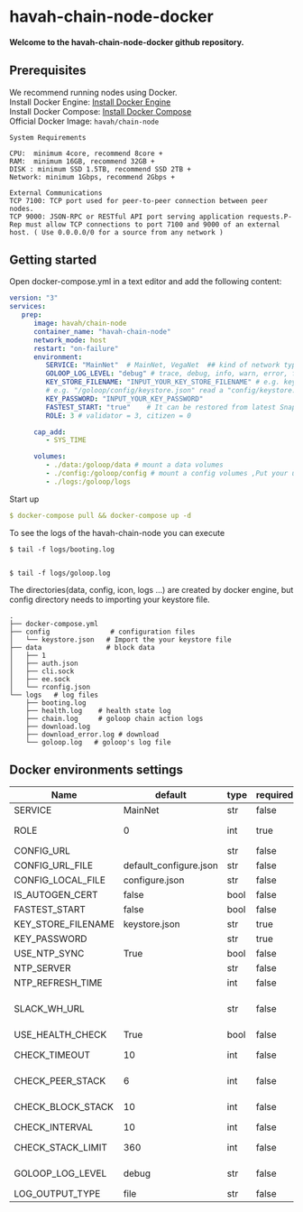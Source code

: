 # havah-chain-node-docker

#### Welcome to the havah-chain-node-docker github repository.

## Prerequisites

We recommend running nodes using Docker. <br>
Install Docker Engine: [Install Docker Engine](https://docs.docker.com/engine/install/) <br>
Install Docker Compose: [Install Docker Compose](https://docs.docker.com/compose/install/) <br>
Official Docker Image:  `havah/chain-node`


```
System Requirements 

CPU:  minimum 4core, recommend 8core +
RAM:  minimum 16GB, recommend 32GB + 
DISK : minimum SSD 1.5TB, recommend SSD 2TB + 
Network: minimum 1Gbps, recommend 2Gbps +

External Communications 
TCP 7100: TCP port used for peer-to-peer connection between peer nodes.
TCP 9000: JSON-RPC or RESTful API port serving application requests.P-Rep must allow TCP connections to port 7100 and 9000 of an external host. ( Use 0.0.0.0/0 for a source from any network )
```

## Getting started

Open docker-compose.yml in a text editor and add the following content:

```yaml
version: "3"
services:
   prep:
      image: havah/chain-node
      container_name: "havah-chain-node"
      network_mode: host
      restart: "on-failure"
      environment:
         SERVICE: "MainNet"  # MainNet, VegaNet  ## kind of network type 
         GOLOOP_LOG_LEVEL: "debug" # trace, debug, info, warn, error, fatal, panic          
         KEY_STORE_FILENAME: "INPUT_YOUR_KEY_STORE_FILENAME" # e.g. keystore.json read a config/keystore.json
         # e.g. "/goloop/config/keystore.json" read a "config/keystore.json" of host machine
         KEY_PASSWORD: "INPUT_YOUR_KEY_PASSWORD"
         FASTEST_START: "true"    # It can be restored from latest Snapshot DB.
         ROLE: 3 # validator = 3, citizen = 0

      cap_add:
         - SYS_TIME

      volumes:         
         - ./data:/goloop/data # mount a data volumes
         - ./config:/goloop/config # mount a config volumes ,Put your used keystore file here.     
         - ./logs:/goloop/logs

```


Start up

```yaml
$ docker-compose pull && docker-compose up -d
```





To see the logs of the havah-chain-node you can execute

```
$ tail -f logs/booting.log


$ tail -f logs/goloop.log
```


The directories(data, config, icon, logs …) are created by docker engine, but config directory needs to importing your keystore file.

```
.
├── docker-compose.yml 
├── config               # configuration files                         
│   └── keystore.json   # Import the your keystore file
├── data                # block data
│   ├── 1
│   ├── auth.json
│   ├── cli.sock
│   ├── ee.sock
│   └── rconfig.json
└── logs   # log files
    ├── booting.log   
    ├── health.log    # health state log
    ├── chain.log     # goloop chain action logs
    ├── download.log
    ├── download_error.log # download  
    └── goloop.log   # goloop's log file
```




## Docker environments settings

| Name               | default                | type | required | description                                                                      |
|--------------------|------------------------|------|----------|----------------------------------------------------------------------------------|
| SERVICE            | MainNet                | str  | false    |  Service Name - (MainNet, SejongNet)                                             |
| ROLE               | 0                      | int  | true     | Role of running node. 0: Citizen, 3: P-Rep                                       |
| CONFIG_URL         |                        | str  | false    |                                                                                  |
| CONFIG_URL_FILE    | default_configure.json | str  | false    |                                                                                  |
| CONFIG_LOCAL_FILE  | configure.json         | str  | false    |                                                                                  |
| IS_AUTOGEN_CERT    | false                  | bool | false    | Automatically generate certificates                                              |
| FASTEST_START      | false                  | bool | false    | Download snapshot DB                                                             |
| KEY_STORE_FILENAME | keystore.json          | str  | true     | keystore.json file name                                                          |
| KEY_PASSWORD       |                        | str  | true     | password of keystore.json file                                                   |
| USE_NTP_SYNC       | True                   | bool | false    | Whether to use NTP in container                                                                       |
| NTP_SERVER         |                        | str  | false    | NTP Server                                                                       |
| NTP_REFRESH_TIME   |                        | int  | false    | ntp refresh time                                                                 |
| SLACK_WH_URL       |                        | str  | false    | slack web hook url - If a problem occurs, you can receive an alarm with a slack. |
| USE_HEALTH_CHECK   | True                   | bool | false    | Whether to use health check                                                      |
| CHECK_TIMEOUT      | 10                     | int  | false    | sec - TIMEOUT when calling REST API for monitoring                               |
| CHECK_PEER_STACK   | 6                      | int  | false    | sec - Stack value to check the peer for monitoring.                              |
| CHECK_BLOCK_STACK  | 10                     | int  | false    | sec - Stack value to check the block for monitoring.                             |
| CHECK_INTERVAL     | 10                     | int  | false    | sec - check interval for monitoring                                              |
| CHECK_STACK_LIMIT  | 360                    | int  | false    | count - count- Restart container when stack value is reached                     |
| GOLOOP_LOG_LEVEL   | debug                  | str  | false    | Log Level - (trace,debug,info,warn,error,fatal,panic                             |       
| LOG_OUTPUT_TYPE    | file                   | str  | false    | sec - check interval for monitoring                                              |
